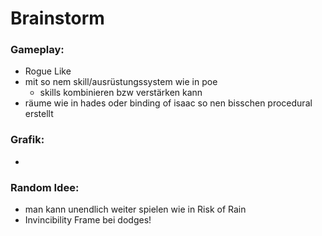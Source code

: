 # Brainstorm

### Gameplay:
- Rogue Like 
- mit so nem skill/ausrüstungssystem wie in poe
    - skills kombinieren bzw verstärken kann
- räume wie in hades oder binding of isaac so nen bisschen procedural erstellt

### Grafik:
- 

### Random Idee:
- man kann unendlich weiter spielen wie in Risk of Rain
- Invincibility Frame bei dodges! 